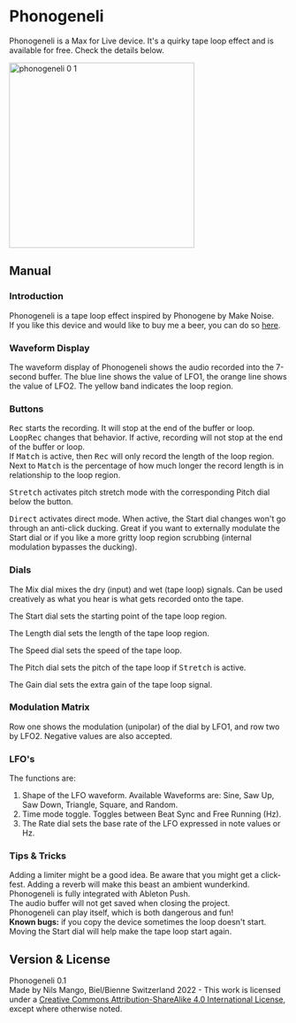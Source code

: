 # Phonogeneli
Phonogeneli is a Max for Live device. It's a quirky tape loop effect and is available for free. Check the details below.

<img width="335" alt="phonogeneli 0 1" src="https://user-images.githubusercontent.com/30825364/202012189-bda5a409-5347-41f2-95e5-eabbf0b688b2.png">

## Manual
### Introduction
Phonogeneli is a tape loop effect inspired by Phonogene by Make Noise.  
If you like this device and would like to buy me a beer, you can do so [here](https://ko-fi.com/nilsmango).

### Waveform Display
The waveform display of Phonogeneli shows the audio recorded into the 7-second buffer. The blue line shows the value of LFO1, the orange line shows the value of LFO2. The yellow band indicates the loop region.

### Buttons
<kbd>Rec</kbd> starts the recording. It will stop at the end of the buffer or loop.   
<kbd>LoopRec</kbd> changes that behavior. If active, recording will not stop at the end of the buffer or loop.  
If <kbd>Match</kbd> is active, then <kbd>Rec</kbd> will only record the length of the loop region. Next to <kbd>Match</kbd> is the percentage of how much longer the record length is in relationship to the loop region.

<kbd>Stretch</kbd> activates pitch stretch mode with the corresponding Pitch dial below the button.

<kbd>Direct</kbd> activates direct mode. When active, the Start dial changes won't go through an anti-click ducking. Great if you want to externally modulate the Start dial or if you like a more gritty loop region scrubbing (internal modulation bypasses the ducking).

### Dials
The Mix dial mixes the dry (input) and wet (tape loop) signals. Can be used creatively as what you hear is what gets recorded onto the tape.

The Start dial sets the starting point of the tape loop region.

The Length dial sets the length of the tape loop region.

The Speed dial sets the speed of the tape loop.

The Pitch dial sets the pitch of the tape loop if <kbd>Stretch</kbd> is active.

The Gain dial sets the extra gain of the tape loop signal.

### Modulation Matrix
Row one shows the modulation (unipolar) of the dial by LFO1, and row two by LFO2. Negative values are also accepted.

### LFO's
The functions are:
1. Shape of the LFO waveform. Available Waveforms are: Sine, Saw Up, Saw Down, Triangle, Square, and Random.
2. Time mode toggle. Toggles between Beat Sync and Free Running (Hz).
3. The Rate dial sets the base rate of the LFO expressed in note values or Hz.


### Tips & Tricks
Adding a limiter might be a good idea. Be aware that you might get a click-fest. Adding a reverb will make this beast an ambient wunderkind.  
Phonogeneli is fully integrated with Ableton Push.  
The audio buffer will not get saved when closing the project.  
Phonogeneli can play itself, which is both dangerous and fun!  
**Known bugs:** if you copy the device sometimes the loop doesn't start. Moving the Start dial will help make the tape loop start again.


## Version & License
Phonogeneli 0.1  
Made by Nils Mango, Biel/Bienne Switzerland 2022 - This work is licensed under a [Creative Commons Attribution-ShareAlike 4.0 International License](http://creativecommons.org/licenses/by-sa/4.0/), except where otherwise noted.
